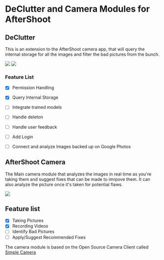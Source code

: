 # DeClutter and Camera Modules for AfterShoot

## DeClutter
This is an extension to the AfterShoot camera app, that will query the internal storage for all the images and filter the bad pictures from the bunch.

![](https://i.imgur.com/DYNJ1WE.png)
![](https://i.imgur.com/KokdGiC.png)

### Feature List
- [x] Permission Handling
- [x] Query Internal Storage
- [ ] Integrate trained models
- [ ] Handle deleton
- [ ] Handle user feedback
- [ ] Add Login
- [ ] Connect and analyze Images backed up on Google Photos


## AfterShoot Camera
The Main camera module that analyzes the images in real time as you're taking them and suggest fixes that can be made to imrpove them.
It can also analyze the picture once it's taken for potential flaws.

![](https://i.imgur.com/Ll5gA1F.png)

## Feature list  
- [x] Taking Pictures  
- [x] Recording Videos  
- [ ] Identify Bad Pictures  
- [ ] Apply/Suggest Recommended Fixes  

The camera module is based on the Open Source Camera Client called [Simple Camera](https://github.com/SimpleMobileTools/Simple-Camera)
